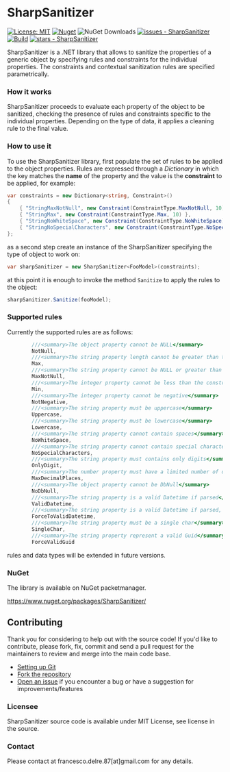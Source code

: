 # SharpSanitizer

[![License: MIT](https://img.shields.io/badge/License-MIT-yellow.svg)](https://opensource.org/licenses/MIT)
[![Nuget](https://img.shields.io/nuget/v/SharpSanitizer?style=plastic)](https://www.nuget.org/packages/SharpSanitizer)
![NuGet Downloads](https://img.shields.io/nuget/dt/SharpSanitizer)
[![issues - SharpSanitizer](https://img.shields.io/github/issues/engineering87/SharpSanitizer)](https://github.com/engineering87/SharpSanitizer/issues)
[![Build](https://github.com/engineering87/SharpSanitizer/actions/workflows/dotnet.yml/badge.svg)](https://github.com/engineering87/SharpSanitizer/actions/workflows/dotnet.yml)
[![stars - SharpSanitizer](https://img.shields.io/github/stars/engineering87/SharpSanitizer?style=social)](https://github.com/engineering87/SharpSanitizer)

SharpSanitizer is a .NET library that allows to sanitize the properties of a generic object by specifying rules and constraints for the individual properties.
The constraints and contextual sanitization rules are specified parametrically.

### How it works
SharpSanitizer proceeds to evaluate each property of the object to be sanitized, checking the presence of rules and constraints specific to the individual properties. Depending on the type of data, it applies a cleaning rule to the final value.

### How to use it
To use the SharpSanitizer library, first populate the set of rules to be applied to the object properties. Rules are expressed through a *Dictionary* in which the key matches the **name** of the property and the value is the **constraint** to be applied, for example:

```csharp
var constraints = new Dictionary<string, Constraint>()
{
    { "StringMaxNotNull", new Constraint(ConstraintType.MaxNotNull, 10) },
    { "StringMax", new Constraint(ConstraintType.Max, 10) },
    { "StringNoWhiteSpace", new Constraint(ConstraintType.NoWhiteSpace) },
    { "StringNoSpecialCharacters", new Constraint(ConstraintType.NoSpecialCharacters) }
};
```
as a second step create an instance of the SharpSanitizer specifying the type of object to work on:

```csharp
var sharpSanitizer = new SharpSanitizer<FooModel>(constraints);
```

at this point it is enough to invoke the method `Sanitize` to apply the rules to the object:

```csharp
sharpSanitizer.Sanitize(fooModel);
```

### Supported rules

Currently the supported rules are as follows:

```csharp
        ///<summary>The object property cannot be NULL</summary>
        NotNull,
        ///<summary>The string property length cannot be greater than the constraint</summary>
        Max,
        ///<summary>The string property cannot be NULL or greater than the constraint</summary>
        MaxNotNull,
        ///<summary>The integer property cannot be less than the constraint</summary>
        Min,
        ///<summary>The integer property cannot be negative</summary>
        NotNegative,
        ///<summary>The string property must be uppercase</summary>
        Uppercase,
        ///<summary>The string property must be lowercase</summary>
        Lowercase,
        ///<summary>The string property cannot contain spaces</summary>
        NoWhiteSpace,
        ///<summary>The string property cannot contain special characters</summary>
        NoSpecialCharacters,
        ///<summary>The string property must contains only digits</summary>
        OnlyDigit,
        ///<summary>The number property must have a limited number of decimals places</summary>
        MaxDecimalPlaces,
        ///<summary>The object property cannot be DbNull</summary>
        NoDbNull,
        ///<summary>The string property is a valid Datetime if parsed</summary>
        ValidDatetime,
        ///<summary>The string property is a valid Datetime if parsed, forced to the MinValue</summary>
        ForceToValidDatetime,
        ///<summary>The string property must be a single char</summary>
        SingleChar,
        ///<summary>The string property represent a valid Guid</summary>
        ForceValidGuid
```

rules and data types will be extended in future versions.

### NuGet

The library is available on NuGet packetmanager.

https://www.nuget.org/packages/SharpSanitizer/

## Contributing

Thank you for considering to help out with the source code!
If you'd like to contribute, please fork, fix, commit and send a pull request for the maintainers to review and merge into the main code base.

 * [Setting up Git](https://docs.github.com/en/get-started/getting-started-with-git/set-up-git)
 * [Fork the repository](https://docs.github.com/en/pull-requests/collaborating-with-pull-requests/working-with-forks/fork-a-repo)
 * [Open an issue](https://github.com/engineering87/SharpSanitizer/issues) if you encounter a bug or have a suggestion for improvements/features

### Licensee
SharpSanitizer source code is available under MIT License, see license in the source.

### Contact
Please contact at francesco.delre.87[at]gmail.com for any details.
